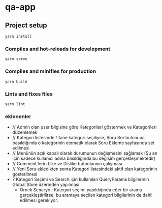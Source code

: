 # qa-app

## Project setup
```
yarn install
```

### Compiles and hot-reloads for development
```
yarn serve
```

### Compiles and minifies for production
```
yarn build
```

### Lints and fixes files
```
yarn lint
```

### eklenenler
- // Admin olan user bilgisine göre Kategorileri göstermek ve Kategorileri düzenlemek
- // Kategori listesinde 1 tane kategori seçiliyse, Soru Sor butonuna basıldığında o kategorinin otomatik olarak Soru Ekleme sayfasında set edilmesi
- // Menünün açık kapalı olarak durumunun değişmesini sağlamak (Şu an için sadece kullanıcı adına basıldığında bu değişim gerçekleşmektedir)
- // Comment'lerin Like ve Dislike butonlarının çalışması
- // Yeni Soru ekledikten sonra Kategori listesindeki aktif olan kategorinin gösterilmesi
- ? Kategori Seçimi ve Search için kullanılan QueryParams bilgilerinin Global Store üzerinden yapılması
  - Örnek Senaryo : Kategori seçimi yapıldığında eğer bir arama gerçekleştirilirse, bu aramaya seçilen kategori bilgilerinin de dahil edilmesi gerekiyor.
